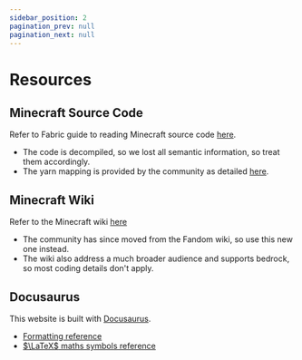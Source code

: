 ```yaml
---
sidebar_position: 2
pagination_prev: null
pagination_next: null
---
```


# Resources

## Minecraft Source Code

Refer to Fabric guide to reading Minecraft source code [here](https://wiki.fabricmc.net/tutorial:reading_mc_code).

- The code is decompiled, so we lost all semantic information, so treat them accordingly.
- The yarn mapping is provided by the community as detailed [here](https://github.com/FabricMC/yarn).

## Minecraft Wiki

Refer to the Minecraft wiki [here](https://minecraft.wiki/)

- The community has since moved from the Fandom wiki, so use this new one instead.
- The wiki also address a much broader audience and supports bedrock, so most coding details don't apply.

## Docusaurus

This website is built with [Docusaurus](https://docusaurus.io/).

- [Formatting reference](/blog/2025/06/08/docusaurus-formatting)
- [$\LaTeX$ maths symbols reference](https://www.math.uci.edu/~xiangwen/pdf/LaTeX-Math-Symbols.pdf)
